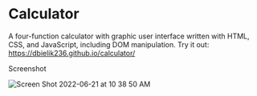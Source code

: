 # Calculator

A four-function calculator with graphic user interface written with HTML, CSS, and JavaScript, including DOM manipulation. 
Try it out: https://dbielik236.github.io/calculator/

Screenshot

![Screen Shot 2022-06-21 at 10 38 50 AM](https://user-images.githubusercontent.com/95592670/174827180-2cec4372-7e3d-48fd-84e5-901f9bd49c8e.png)


